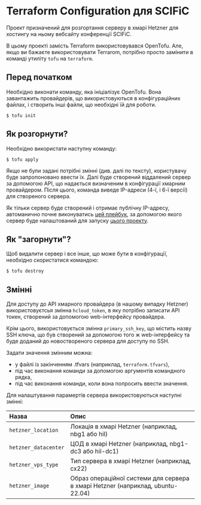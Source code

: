 # Terraform Configuration для SCIFiC

Проект призначений для розгортання серверу в хмарі Hetzner 
для хостингу на ньому вебсайту конференції SCIFiC.

В цьому проекті замість Terraform використовувався
OpenTofu. Але, якщо ви бажаєте використовувати
Terrarom, потрібно просто замінити в команді утиліту 
`tofu` на `terraform`.


## Перед початком

Необхідно виконати команду, яка ініціалізує OpenTofu.
Вона завантажить провайдерів, що використовуються
в конфігураційних файлах, і створить інші файли, що 
необхідні їй для роботи.

```console
$ tofu init
```


## Як розгорнути?

Необхідно використати наступну команду:

```console
$ tofu apply
```

Якщо не були задані потрібні змінні (див. далі по тексту),
користувачу буде запропоновано ввести їх. Далі буде
створений віддалений сервер за допомогою API, що надається 
визначеним в конфігурації хмарним провайдером. Після цього,
команда виведе IP-адреси (4-ї, і 6-ї версії) для створеного
сервера.

Як тільки сервер буде створений і отримає публічну IP-адресу, 
автоманично почне виконуватись 
[цей плейбук](https://github.com/wadofan/mage-ansible-playbook),
за допомогою якого сервер буде налаштований для запуску
[цього проекту](https://github.com/wadofan/mage-docker).


## Як "загорнути"?

Щоб видалити сервер і все інше, що може бути в конфігурації,
необхідно скористатися командою:

```console
$ tofu destroy
```


## Змінні

Для доступу до API хмарного провайдера (в нашому випадку Hetzner)
використовуєтсья змінна `hcloud_token`, в яку потрібно записати
API токен, створений за допомогою web-інтерфейсу провайдера.

Крім цього, використовується змінна `primary_ssh_key`, що
містить назву SSH ключа, що був створений за допомогою 
того ж web-інтерфейсу та буде доданий до новоствореного 
сервера для доступу по SSH.

Задати значення змінним можна:

- у файлі із закінченням .tfvars (наприклад, `terraform.tfvars`),
- під час виконання команди за допомогою аргументів командного рядка,
- під час виконання команди, коли вона попросить ввести значення.

Для налаштування парамертів сервера використовуються наступні змінні:

| Назва                | Опис |
| :------------------- | :--- |
| `hetzner_location`   | Локація в хмарі Hetzner (наприклад, nbg1 або hil) |
| `hetzner_datacenter` | ЦОД в хмарі Hetzner (наприклад, nbg1-dc3 або hil-dc1) |
| `hetzner_vps_type`   | Тип сервера в хмарі Hetzner (наприклад, cx22) |
| `hetzner_image`      | Образ операційної системи для сервера в хмарі Hetzner (наприклад, ubuntu-22.04) |
